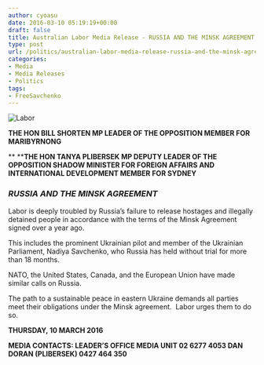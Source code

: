 ```yaml
---
author: cyoasu
date: 2016-03-10 05:19:19+00:00
draft: false
title: Australian Labor Media Release - RUSSIA AND THE MINSK AGREEMENT
type: post
url: /politics/australian-labor-media-release-russia-and-the-minsk-agreement/
categories:
- Media
- Media Releases
- Politics
tags:
- FreeSavchenko
---
```


![Labor](http://www.ozeukes.com/wp-content/uploads/2016/03/Labor.png)



**THE HON BILL SHORTEN MP
LEADER OF THE OPPOSITION
MEMBER FOR MARIBYRNONG**




** ****THE HON TANYA PLIBERSEK MP
DEPUTY LEADER OF THE OPPOSITION
SHADOW MINISTER FOR FOREIGN AFFAIRS AND INTERNATIONAL DEVELOPMENT
MEMBER FOR SYDNEY**





### **_RUSSIA AND THE MINSK AGREEMENT_**


Labor is deeply troubled by Russia’s failure to release hostages and illegally detained people in accordance with the terms of the Minsk Agreement signed over a year ago.

This includes the prominent Ukrainian pilot and member of the Ukrainian Parliament, Nadiya Savchenko, who Russia has held without trial for more than 18 months.

NATO, the United States, Canada, and the European Union have made similar calls on Russia.

The path to a sustainable peace in eastern Ukraine demands all parties meet their obligations under the Minsk agreement.  Labor urges them to do so.

**THURSDAY, 10 MARCH 2016**

**MEDIA CONTACTS: LEADER’S OFFICE MEDIA UNIT 02 6277 4053
DAN DORAN (PLIBERSEK) 0427 464 350**


